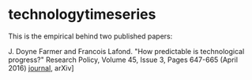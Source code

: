 # technologytimeseries

This is the empirical behind two published papers:

J. Doyne Farmer and Francois Lafond. "How predictable is technological progress?" Research Policy, Volume 45, Issue 3, Pages 647-665 (April 2016) [journal](https://arxiv.org/ct?url=http%3A%2F%2Fdx.doi.org%2F10%252E1016%2Fj%252Erespol%252E2015%252E11%252E001&v=8feea2d7), arXiv]
